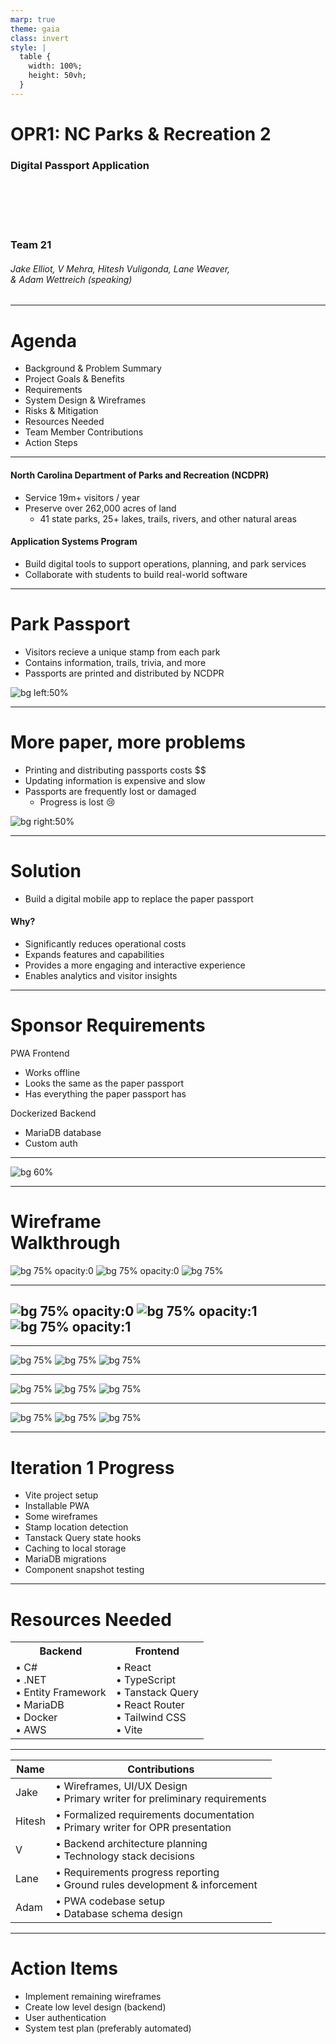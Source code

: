 ```yaml
---
marp: true
theme: gaia
class: invert
style: |
  table {
    width: 100%;
    height: 50vh;
  }
---
```


# OPR1: NC Parks & Recreation 2

### Digital Passport Application

<br /><br /><br /><br />

### Team 21

###### Jake Elliot, V Mehra, Hitesh Vuligonda, Lane Weaver, <br /> & Adam Wettreich (speaking)

---

# Agenda

- Background & Problem Summary
- Project Goals & Benefits
- Requirements
- System Design & Wireframes
- Risks & Mitigation
- Resources Needed
- Team Member Contributions
- Action Steps

---

#### North Carolina Department of Parks and Recreation (NCDPR)

- Service 19m+ visitors / year
- Preserve over 262,000 acres of land
  - 41 state parks, 25+ lakes, trails, rivers, and other natural areas

#### Application Systems Program

- Build digital tools to support operations, planning, and park services
- Collaborate with students to build real-world software

<!--

So a bit about our sponsor. NCDPR was established in 1916 and has since grown to preserve over 262 thousand acres of land, including 41 parks, and more than 25 other natural areas adored by Carolinians.

Within this division, the Application Systems Program is responsible for building digital tools to support operations, planning, and park services. They work with students to design & build these systems.

-->

---

# Park Passport

- Visitors recieve a unique stamp from each park
- Contains information, trails, trivia, and more
- Passports are printed and distributed by NCDPR

![bg left:50%](./img/paper.jpg)

<!--

So NCDPR prints out these cute little paper passports, and visitors love collecting stamps from each of the parks they visit as a little memento.

-->

---

# More paper, more problems

- Printing and distributing passports costs $$
- Updating information is expensive and slow
- Passports are frequently lost or damaged
  - Progress is lost 😢

<!--

Unfortunately, printing and distributing passports costs beaucoup bucks. Not to mention every time the information needs to be updated, you have to print and distribute all of the passports again. Also, visitors complain about losing their passports or having them damaged and are upset that they lose all of their progress getting each of the stamps.

-->

![bg right:50%](./img/wet-paper.jpg)

---

# Solution

- Build a digital mobile app to replace the paper passport

#### Why?

- Significantly reduces operational costs
- Expands features and capabilities
- Provides a more engaging and interactive experience
- Enables analytics and visitor insights

<!-- ![bg opacity:0.2](./img/pwalogo.svg) -->

<!--

So we're building a digital mobile app to replace the paper passport. It costs way less to maintain and update and visitors will never have to worry about damaging or losing their passport.

Plus, an app can do some fun things that just aren't possible on paper, and of course some more practical things like tracking visits and providing analytics.

-->

---

# Sponsor Requirements

PWA Frontend

- Works offline
- Looks the same as the paper passport
- Has everything the paper passport has

Dockerized Backend

- MariaDB database
- Custom auth

<!--

In our initial meeting, we were given a list of requirements for the project.
First off, it's gotta be a PWA. It needs to work offline and use the same design language as the paper passport. And it can't be less useful than the paper passport, so it needs to include all of the original features.

For our backend they wanted it all rolled up into a Docker container, and told us we needed to use MariaDB. They also requested that we roll our own auth.

But besides that they were pretty open to any design decisions we made.

-->

---

![bg 60%](./img/design_diagram.png)

<!--

So here's a diagram of the design we came up with. On the frontend we're using React with TypeScript. We're using Tanstack Query to manage the state of the app, and that's cached locally to make it work offline.

The backend is written in C# with .NET and uses Entity Framework to interact with the MariaDB database. Pretty standard Controller/Service/Repository pattern going on here. And again all of this down here is running inside a Docker container.

-->

---

# Wireframe <br />Walkthrough

![bg 75% opacity:0](./img/wf2.png) ![bg 75% opacity:0](./img/wf3.png)
![bg 75%](./img/wf1.png)

---

## ![bg 75% opacity:0](./img/wf3.png) ![bg 75% opacity:1](./img/wf1.png) ![bg 75% opacity:1](./img/wf2.png)

---

![bg 75%](./img/wf1.png) ![bg 75%](./img/wf2.png) ![bg 75%](./img/wf3.png)

---

![bg 75%](./img/wf2.png) ![bg 75%](./img/wf3.png) ![bg 75%](./img/wf4.png)

---

![bg 75%](./img/wf3.png) ![bg 75%](./img/wf4.png) ![bg 75%](./img/wf5.png)

---

# Iteration 1 Progress

- Vite project setup
- Installable PWA
- Some wireframes
- Stamp location detection
- Tanstack Query state hooks
- Caching to local storage
- MariaDB migrations
- Component snapshot testing

<!--

As of right now for iteration 1 we've implemented a lot of the frontend. We have a Vite project setup, we've got the PWA working, and we've got a few of the wireframes implemented. We've also got a prototype of the stamp feature working. Our state management is handled with Tanstack Query, and the offline caching is working as well. On Monday, we just setup our MariaDB database and started working on the backend. For testing we just have some Jest snapshot tests

-->

---

# Resources Needed

<table>
  <tr>
    <th>Backend</th>
    <th>Frontend</th>
  </tr>
  <tr>
    <td>
      • C#<br/>
      • .NET<br/>
      • Entity Framework<br/>
      • MariaDB<br/>
      • Docker<br/>
      • AWS
    </td>
    <td>
      • React<br/>
      • TypeScript<br/>
      • Tanstack Query<br/>
      • React Router<br/>
      • Tailwind CSS<br/>
      • Vite
    </td>
  </tr>
</table>

<!--

Here's a more exhaustive list of the resources and technologies we'll need. Not previously mentioned is Vite as our local development server & bundler, React Router for routing, and of course styling with Tailwind CSS.

-->

---

| Name   | Contributions                                                                     |
| ------ | --------------------------------------------------------------------------------- |
| Jake   | • Wireframes, UI/UX Design <br/>• Primary writer for preliminary requirements     |
| Hitesh | • Formalized requirements documentation<br/>• Primary writer for OPR presentation |
| V      | • Backend architecture planning<br/>• Technology stack decisions                  |
| Lane   | • Requirements progress reporting<br/>• Ground rules development & inforcement    |
| Adam   | • PWA codebase setup<br/>• Database schema design                                 |

<!--

So far we've all been contributing pretty evenly and working well together.

Jake spearheaded getting the wireframes done and doing most of the heavy lifting writing the requirements. Hitesh has been keeping track of our progress and did a lot of the writing for this presentation. V has been helping us plan out the backend architecture and calling the shots on our tech stack. Lane has been keeping us on track, making sure we're all pulling our weight, and conforming to the requirements. And for myself I've mostly handled gluing the frontend together and designing a schema that balances bias between the frontend and backend.

-->

---

# Action Items

- Implement remaining wireframes
- Create low level design (backend)
- User authentication
- System test plan (preferably automated)

<!--

For the rest of iteration 1, we're going to be implementing the remaining wireframes, creating a low level design for the backend, and have fully functioning auth. We still need to figure out how exactly we're going to be testing this thing, and we'd like it to be as automatic as possible. Our deadline for all of this is February 12th, which marks the end of Iteration 1.

And with that comes the end of our presentation. Thank you for listening!

-->
